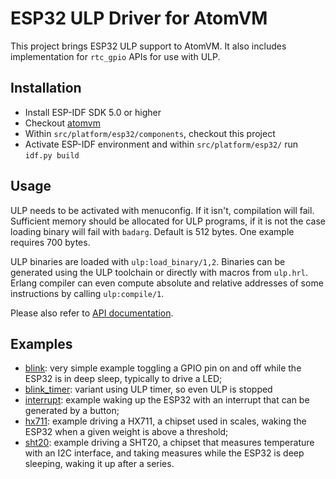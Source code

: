 <!---
  Copyright 2023 Paul Guyot <pguyot@kallisys.net>

  SPDX-License-Identifier: Apache-2.0 OR LGPL-2.1-or-later
-->

# ESP32 ULP Driver for AtomVM

This project brings ESP32 ULP support to AtomVM.
It also includes implementation for `rtc_gpio` APIs for use with ULP.

## Installation

- Install ESP-IDF SDK 5.0 or higher
- Checkout [atomvm](https://github.com/AtomVM/AtomVM)
- Within `src/platform/esp32/components`, checkout this project
- Activate ESP-IDF environment and within `src/platform/esp32/` run `idf.py build`

## Usage

ULP needs to be activated with menuconfig. If it isn't, compilation will fail.
Sufficient memory should be allocated for ULP programs, if it is not the case
loading binary will fail with `badarg`. Default is 512 bytes. One example
requires 700 bytes.

ULP binaries are loaded with `ulp:load_binary/1,2`. Binaries can be generated
using the ULP toolchain or directly with macros from `ulp.hrl`. Erlang compiler
can even compute absolute and relative addresses of some instructions by calling
`ulp:compile/1`.

Please also refer to [API documentation](https://pguyot.github.io/atomvm_ulp/).

## Examples

- [blink](examples/blink): very simple example toggling a GPIO pin on and off while the ESP32 is in deep sleep, typically to drive a LED;
- [blink_timer](examples/blink_timer): variant using ULP timer, so even ULP is stopped
- [interrupt](examples/interrupt): example waking up the ESP32 with an interrupt that can be generated by a button;
- [hx711](examples/hx711): example driving a HX711, a chipset used in scales, waking the ESP32 when a given weight is above a threshold;
- [sht20](examples/sht20): example driving a SHT20, a chipset that measures temperature with an I2C interface, and taking measures while the ESP32 is deep sleeping, waking it up after a series.
